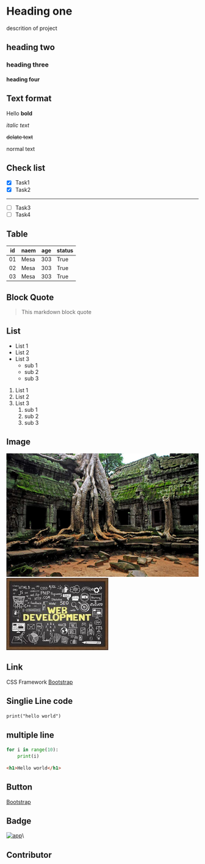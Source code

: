 <!--  md = markdown  -->
# Heading one
descrition of project
## heading two
### heading three
#### heading four

## Text format

Hello **bold**

*italic text*

~~delate text~~

normal text

## Check list
- [X] Task1
- [X] Task2
---
- [ ] Task3
- [ ] Task4

## Table
|id | naem | age | status |
|---|------|-----|--------|
|01 | Mesa | 303 | True   |
|02 | Mesa | 303 | True   |
|03 | Mesa | 303 | True   |

## Block Quote
> This markdown block quote

## List
- List 1
- List 2
- List 3
  - sub 1
  - sub 2
  - sub 3

1. List 1
2. List 2
3. List 3
   1. sub 1
   2. sub 2
   3. sub 3


## Image
![Dashboard](218.png)
![Dashboard](image.png)



## Link
CSS Framework [Bootstrap](https://getbootstrap.com/)

## Singlie Line code
`print("hello world")`


<!-- trov dak name code deal we write -->
## multiple line
```python
for i in range(10):
    print(i)
```
```html
<h1>Hello world</h1>

```

## Button
<a href="https://getbootstrap.com/">Bootstrap</a>


## Badge 

[![app](https://img.shields.io/badge/Sing_in-Log_in-red)](https://getbootstrap.com/)\

## Contributor